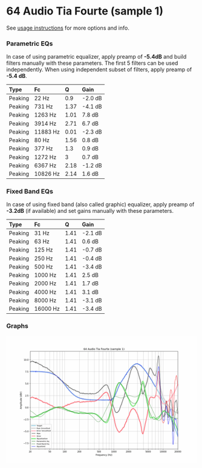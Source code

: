# 64 Audio Tia Fourte (sample 1)
See [usage instructions](https://github.com/jaakkopasanen/AutoEq#usage) for more options and info.

### Parametric EQs
In case of using parametric equalizer, apply preamp of **-5.4dB** and build filters manually
with these parameters. The first 5 filters can be used independently.
When using independent subset of filters, apply preamp of **-5.4 dB**.

| Type    | Fc       |    Q | Gain    |
|:--------|:---------|:-----|:--------|
| Peaking | 22 Hz    | 0.9  | -2.0 dB |
| Peaking | 731 Hz   | 1.37 | -4.1 dB |
| Peaking | 1263 Hz  | 1.01 | 7.8 dB  |
| Peaking | 3914 Hz  | 2.71 | 6.7 dB  |
| Peaking | 11883 Hz | 0.01 | -2.3 dB |
| Peaking | 80 Hz    | 1.56 | 0.8 dB  |
| Peaking | 377 Hz   | 1.3  | 0.9 dB  |
| Peaking | 1272 Hz  | 3    | 0.7 dB  |
| Peaking | 6367 Hz  | 2.18 | -1.2 dB |
| Peaking | 10826 Hz | 2.14 | 1.6 dB  |

### Fixed Band EQs
In case of using fixed band (also called graphic) equalizer, apply preamp of **-3.2dB**
(if available) and set gains manually with these parameters.

| Type    | Fc       |    Q | Gain    |
|:--------|:---------|:-----|:--------|
| Peaking | 31 Hz    | 1.41 | -2.1 dB |
| Peaking | 63 Hz    | 1.41 | 0.6 dB  |
| Peaking | 125 Hz   | 1.41 | -0.7 dB |
| Peaking | 250 Hz   | 1.41 | -0.4 dB |
| Peaking | 500 Hz   | 1.41 | -3.4 dB |
| Peaking | 1000 Hz  | 1.41 | 2.5 dB  |
| Peaking | 2000 Hz  | 1.41 | 1.7 dB  |
| Peaking | 4000 Hz  | 1.41 | 3.1 dB  |
| Peaking | 8000 Hz  | 1.41 | -3.1 dB |
| Peaking | 16000 Hz | 1.41 | -3.4 dB |

### Graphs
![](./64%20Audio%20Tia%20Fourte%20(sample%201).png)